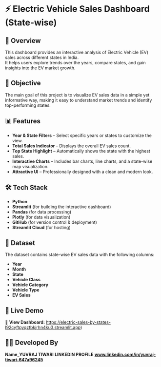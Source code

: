 # ⚡ Electric Vehicle Sales Dashboard (State-wise)

## 📌 Overview
This dashboard provides an interactive analysis of Electric Vehicle (EV) sales across different states in India.  
It helps users explore trends over the years, compare states, and gain insights into the EV market growth.

## 🎯 Objective
The main goal of this project is to visualize EV sales data in a simple yet informative way, making it easy to understand market trends and identify top-performing states.

## 📊 Features
- **Year & State Filters** – Select specific years or states to customize the view.
- **Total Sales Indicator** – Displays the overall EV sales count.
- **Top State Highlight** – Automatically shows the state with the highest sales.
- **Interactive Charts** – Includes bar charts, line charts, and a state-wise map visualization.
- **Attractive UI** – Professionally designed with a clean and modern look.

## 🛠️ Tech Stack
- **Python**
- **Streamlit** (for building the interactive dashboard)
- **Pandas** (for data processing)
- **Plotly** (for data visualization)
- **GitHub** (for version control & deployment)
- **Streamlit Cloud** (for hosting)

## 📂 Dataset
The dataset contains state-wise EV sales data with the following columns:
- **Year**
- **Month**
- **State**
- **Vehicle Class**
- **Vehicle Category**
- **Vehicle Type**
- **EV Sales**

## 🚀 Live Demo
🔗 **View Dashboard:** https://electric-sales-by-states-l92cyftpyqztbkjrhn4ku3.streamlit.app)

## 👨‍💻 Developed By
**Name**_**YUVRAJ TIWARI**
**LINKEDIN PROFILE** **www.linkedin.com/in/yuvraj-tiwari-647a96245**
